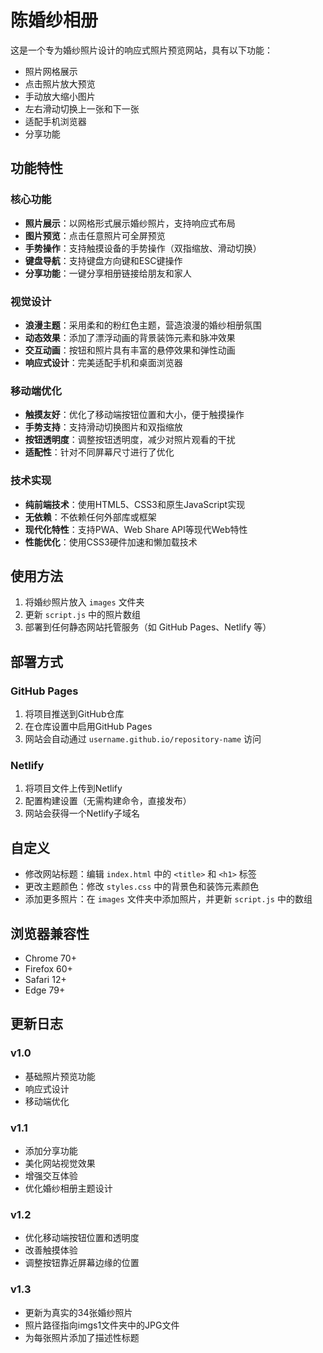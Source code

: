 # 陈婚纱相册

这是一个专为婚纱照片设计的响应式照片预览网站，具有以下功能：

- 照片网格展示
- 点击照片放大预览
- 手动放大缩小图片
- 左右滑动切换上一张和下一张
- 适配手机浏览器
- 分享功能

## 功能特性

### 核心功能
- **照片展示**：以网格形式展示婚纱照片，支持响应式布局
- **图片预览**：点击任意照片可全屏预览
- **手势操作**：支持触摸设备的手势操作（双指缩放、滑动切换）
- **键盘导航**：支持键盘方向键和ESC键操作
- **分享功能**：一键分享相册链接给朋友和家人

### 视觉设计
- **浪漫主题**：采用柔和的粉红色主题，营造浪漫的婚纱相册氛围
- **动态效果**：添加了漂浮动画的背景装饰元素和脉冲效果
- **交互动画**：按钮和照片具有丰富的悬停效果和弹性动画
- **响应式设计**：完美适配手机和桌面浏览器

### 移动端优化
- **触摸友好**：优化了移动端按钮位置和大小，便于触摸操作
- **手势支持**：支持滑动切换图片和双指缩放
- **按钮透明度**：调整按钮透明度，减少对照片观看的干扰
- **适配性**：针对不同屏幕尺寸进行了优化

### 技术实现
- **纯前端技术**：使用HTML5、CSS3和原生JavaScript实现
- **无依赖**：不依赖任何外部库或框架
- **现代化特性**：支持PWA、Web Share API等现代Web特性
- **性能优化**：使用CSS3硬件加速和懒加载技术

## 使用方法

1. 将婚纱照片放入 `images` 文件夹
2. 更新 `script.js` 中的照片数组
3. 部署到任何静态网站托管服务（如 GitHub Pages、Netlify 等）

## 部署方式

### GitHub Pages
1. 将项目推送到GitHub仓库
2. 在仓库设置中启用GitHub Pages
3. 网站会自动通过 `username.github.io/repository-name` 访问

### Netlify
1. 将项目文件上传到Netlify
2. 配置构建设置（无需构建命令，直接发布）
3. 网站会获得一个Netlify子域名

## 自定义
- 修改网站标题：编辑 `index.html` 中的 `<title>` 和 `<h1>` 标签
- 更改主题颜色：修改 `styles.css` 中的背景色和装饰元素颜色
- 添加更多照片：在 `images` 文件夹中添加照片，并更新 `script.js` 中的数组

## 浏览器兼容性
- Chrome 70+
- Firefox 60+
- Safari 12+
- Edge 79+

## 更新日志

### v1.0
- 基础照片预览功能
- 响应式设计
- 移动端优化

### v1.1
- 添加分享功能
- 美化网站视觉效果
- 增强交互体验
- 优化婚纱相册主题设计

### v1.2
- 优化移动端按钮位置和透明度
- 改善触摸体验
- 调整按钮靠近屏幕边缘的位置

### v1.3
- 更新为真实的34张婚纱照片
- 照片路径指向imgs1文件夹中的JPG文件
- 为每张照片添加了描述性标题